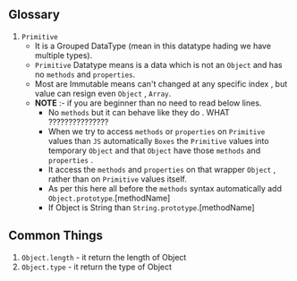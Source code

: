 
## Glossary

1. `Primitive`
   - It is a Grouped DataType (mean in this datatype hading we have multiple types).
   - `Primitive` Datatype means is a data which is not an `Object` and has no `methods` and `properties`.
   - Most are Immutable means can't changed at any specific index , but value can resign even `Object` , `Array`.
   - **NOTE** :- if you are beginner than no need to read below lines.
     - No `methods` but it can behave like they do . WHAT ???????????????
     - When we try to access `methods` or `properties` on `Primitive` values than `JS` automatically `Boxes` the `Primitive` values into temporary `Object` and that `Object` have those `methods` and `properties` .
     - It access the `methods` and `properties` on that wrapper `Object` , rather than on `Primitive` values itself.
     - As per this here all before the `methods` syntax automatically add  `Object.prototype`.[methodName] 
     - If Object is String than `String.prototype`.[methodName] 


## Common Things

1. `Object.length` - it return the length of Object
2. `Object.type` - it return the type of Object
